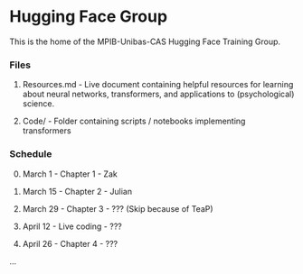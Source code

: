 # Hugging Face Group

This is the home of the MPIB-Unibas-CAS Hugging Face Training Group. 

### Files

1. Resources.md - Live document containing helpful resources for learning about neural networks, transformers, and applications to (psychological) science. 

2. Code/ - Folder containing scripts / notebooks implementing transformers  

### Schedule

0. March 1 - Chapter 1 - Zak

1. March 15 - Chapter 2 - Julian

2. March 29 - Chapter 3 - ??? (Skip because of TeaP)

3. April 12 - Live coding - ???

4. April 26 - Chapter 4 - ???

...
